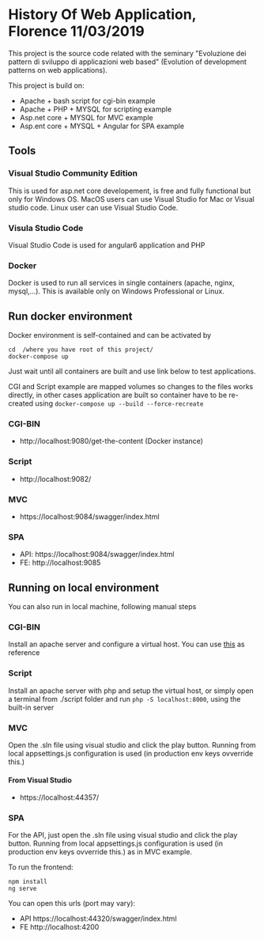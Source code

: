 # History Of Web Application, Florence 11/03/2019

This project is the source code related with the seminary "Evoluzione dei pattern di sviluppo di applicazioni web based" (Evolution of development patterns on web applications).

This project is build on:

- Apache + bash script for cgi-bin example
- Apache + PHP + MYSQL for scripting example
- Asp.net core + MYSQL for MVC example
- Asp.ent core + MYSQL + Angular for SPA example

## Tools

### Visual Studio Community Edition
This is used for asp.net core developement, is free and fully functional but only for Windows OS. MacOS users can use Visual Studio for Mac or Visual studio code. Linux user can use Visual Studio Code.

### Visula Studio Code
Visual Studio Code is used for angular6 application and PHP

### Docker
Docker is used to run all services in single containers (apache, nginx, mysql,...). This is available only on Windows Professional or Linux.


## Run docker environment
Docker environment is self-contained and can be activated by
```
cd  /where you have root of this project/
docker-compose up

```
Just wait until all containers are built and use link below to test applications.

CGI and Script example are mapped volumes so changes to the files works directly, in other cases application are built so container have to be re-created using `docker-compose up --build --force-recreate`

### CGI-BIN
- http://localhost:9080/get-the-content (Docker instance)

### Script
- http://localhost:9082/
  
### MVC
- https://localhost:9084/swagger/index.html
  
### SPA
- API: https://localhost:9084/swagger/index.html
- FE:  http://localhost:9085


## Running on local environment
You can also run in local machine, following manual steps

### CGI-BIN
Install an apache server and configure a virtual host. You can use [this](https://github.com/hypoport/httpd-cgi/blob/master/httpd.conf) as reference

### Script
Install an apache server with php and setup the virtual host, or simply open a terminal from ./script folder and run `php -S localhost:8000`, using the built-in server

### MVC
Open the .sln file using visual studio and click the play button. Running from local appsettings.js configuration is used (in production env keys ovverride this.)


#### From Visual Studio
- https://localhost:44357/
  
### SPA
For the API, just open the .sln file using visual studio and click the play button. Running from local appsettings.js configuration is used (in production env keys ovverride this.) as in MVC example.

To run the frontend:
```
npm install
ng serve
```

You can open this urls (port may vary):

- API https://localhost:44320/swagger/index.html
- FE  http://localhost:4200
